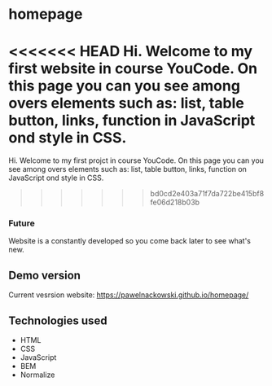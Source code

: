 # homepage
<<<<<<< HEAD
Hi. Welcome to my first website in course YouCode. On this page you can you see among overs elements such as: list, table button, links, function in JavaScript ond style in CSS.
=======
Hi. Welcome to my first projct in course YouCode. On this page you can you see among overs elements such as: list, table button, links, function on JavaScript ond style in CSS.
>>>>>>> bd0cd2e403a71f7da722be415bf8fe06d218b03b
### Future
Website is a constantly developed so you come back later to see what's new. 
## Demo version 
Current vesrsion website:
https://pawelnackowski.github.io/homepage/

## Technologies used
- HTML
- CSS
- JavaScript
- BEM
- Normalize
